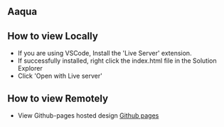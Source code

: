 ## Aaqua
## How to view Locally
- If you are using VSCode, Install the 'Live Server' extension.
- If successfully installed, right click the index.html file in the Solution Explorer
- Click 'Open with Live server'

## How to view Remotely
- View Github-pages hosted design [Github pages](https://chokonaira.github.io/aaqua_design/)
